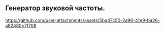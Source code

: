 ## Генератор звуковой частоты.

https://github.com/user-attachments/assets/5ba47c50-2a96-41e9-ba26-a82480c7f708

